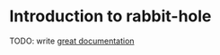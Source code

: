 # Introduction to rabbit-hole

TODO: write [great documentation](http://jacobian.org/writing/what-to-write/)
